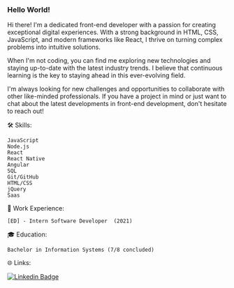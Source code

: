 ### Hello World! 

Hi there! I'm a dedicated front-end developer with a passion for creating exceptional digital experiences. With a strong background in HTML, CSS, JavaScript, and modern frameworks like React, I thrive on turning complex problems into intuitive solutions.

When I'm not coding, you can find me exploring new technologies and staying up-to-date with the latest industry trends. I believe that continuous learning is the key to staying ahead in this ever-evolving field.

I'm always looking for new challenges and opportunities to collaborate with other like-minded professionals. If you have a project in mind or just want to chat about the latest developments in front-end development, don't hesitate to reach out!

🛠 Skills:

    JavaScript
    Node.js
    React
    React Native
    Angular
    SQL
    Git/GitHub
    HTML/CSS
    jQuery
    Saas

💼 Work Experience:

    [ED] - Intern Software Developer  (2021)

🎓 Education:

    Bachelor in Information Systems (7/8 concluded)

🌐 Links:

[![Linkedin Badge](https://img.shields.io/badge/-LinkedIn-blue?style=flat-square&logo=Linkedin&logoColor=white&link=https://www.linkedin.com/in/mariagabriele-martins)](https://www.linkedin.com/in/mariagabriele-martins)
